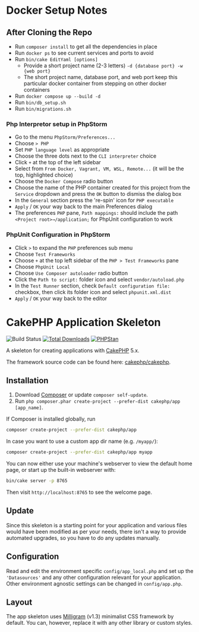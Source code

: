 # Docker Setup Notes
## After Cloning the Repo
- Run `composer install` to get all the dependencies in place
- Run `docker ps` to see current services and ports to avoid
- Run `bin/cake EditYaml [options]`
    - Provide a short project name (2-3 letters) `-d {database port} -w {web port}`
    - The short project name, database port, and web port keep this particular docker container from stepping on other docker containers
- Run `docker compose up --build -d`
- Run `bin/db_setup.sh`
- Run `bin/migrations.sh`
### Php Interpretor setup in PhpStorm
- Go to the menu `PhpStorm/Preferences...`
- Choose `> PHP`
- Set `PHP language level` as appropriate
- Choose the three dots next to the `CLI interpreter` choice
- Click `+` at the top of the left sidebar
- Select from `From Docker, Vagrant, VM, WSL, Remote...` (it will be the top, highlighted choice)
- Choose the `Docker Compose` radio button
- Choose the name of the PHP container created for this project from the `Service` dropdown and press the `OK` button to dismiss the dialog box
- In the `General` section press the 're-spin' icon for `PHP executable`
- `Apply` / `OK` your way back to the main Preferences dialog
- The preferences `PHP` pane, `Path mappings:` should include the path `<Project root>→/application;` for PhpUnit configuration to work
### PhpUnit Configuration in PhpStorm
- Click `>` to expand the `PHP` preferences sub menu
- Choose `Test Frameworks`
- Choose `+` at the top left sidebar of the `PHP > Test Frameworks` pane
- Choose `PhpUnit Local`
- Choose `Use Composer autoloader` radio button
- Click the `Path to script:` folder icon and select `vendor/autoload.php`
- In the `Test Runner` section, check `Default configuration file:` checkbox, then click its folder icon and select `phpunit.xml.dist`
- `Apply` / `OK` your way back to the editor


# CakePHP Application Skeleton

![Build Status](https://github.com/cakephp/app/actions/workflows/ci.yml/badge.svg?branch=master)
[![Total Downloads](https://img.shields.io/packagist/dt/cakephp/app.svg?style=flat-square)](https://packagist.org/packages/cakephp/app)
[![PHPStan](https://img.shields.io/badge/PHPStan-level%207-brightgreen.svg?style=flat-square)](https://github.com/phpstan/phpstan)

A skeleton for creating applications with [CakePHP](https://cakephp.org) 5.x.

The framework source code can be found here: [cakephp/cakephp](https://github.com/cakephp/cakephp).

## Installation

1. Download [Composer](https://getcomposer.org/doc/00-intro.md) or update `composer self-update`.
2. Run `php composer.phar create-project --prefer-dist cakephp/app [app_name]`.

If Composer is installed globally, run

```bash
composer create-project --prefer-dist cakephp/app
```

In case you want to use a custom app dir name (e.g. `/myapp/`):

```bash
composer create-project --prefer-dist cakephp/app myapp
```

You can now either use your machine's webserver to view the default home page, or start
up the built-in webserver with:

```bash
bin/cake server -p 8765
```

Then visit `http://localhost:8765` to see the welcome page.

## Update

Since this skeleton is a starting point for your application and various files
would have been modified as per your needs, there isn't a way to provide
automated upgrades, so you have to do any updates manually.

## Configuration

Read and edit the environment specific `config/app_local.php` and set up the
`'Datasources'` and any other configuration relevant for your application.
Other environment agnostic settings can be changed in `config/app.php`.

## Layout

The app skeleton uses [Milligram](https://milligram.io/) (v1.3) minimalist CSS
framework by default. You can, however, replace it with any other library or
custom styles.
